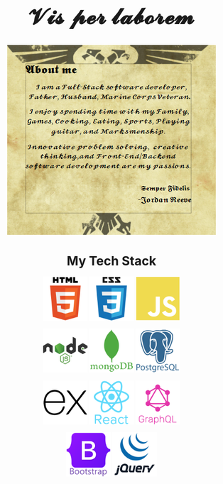 
<div align="center">

<h1 style ="font-size:50px">𝓥𝓲𝓼 𝓹𝓮𝓻 𝓵𝓪𝓫𝓸𝓻𝓮𝓶</h1>

![40k-about-me](https://github.com/jreeve65/jreeve65/blob/2265fbea1e7a54c5db9284a5c184890b44183d62/40k-aboutme.png)

# My Tech Stack

<p>
<img src ="https://github.com/devicons/devicon/blob/v2.16.0/icons/html5/html5-original-wordmark.svg" alt="HTML" width="100" height ="100"/>
<img src ="https://github.com/devicons/devicon/blob/v2.16.0/icons/css3/css3-original-wordmark.svg" alt="CSS" width="100" height ="100"/>
<img src ="https://github.com/devicons/devicon/blob/v2.16.0/icons/javascript/javascript-plain.svg" alt="JavaScript" width="100" height ="100"/>
</p>
<p>
<img src ="https://github.com/devicons/devicon/blob/v2.16.0/icons/nodejs/nodejs-original-wordmark.svg" alt="Node" width="100" height ="100"/>
<img src ="https://github.com/devicons/devicon/blob/v2.16.0/icons/mongodb/mongodb-plain-wordmark.svg" alt="MongoDB" width="100" height ="100"/>
<img src ="https://github.com/devicons/devicon/blob/v2.16.0/icons/postgresql/postgresql-plain-wordmark.svg" alt="PostgreSQL" width="100" height ="100"/>
</p>
<p>
<img src ="https://github.com/devicons/devicon/blob/v2.16.0/icons/express/express-original.svg" alt="Express" width="100" height ="100"/>
<img src ="https://github.com/devicons/devicon/blob/v2.16.0/icons/react/react-original-wordmark.svg" alt="React" width="100" height ="100"/>
<img src ="https://github.com/devicons/devicon/blob/v2.16.0/icons/graphql/graphql-plain-wordmark.svg" alt="GraphQL" width="100" height ="100"/>
</p>
<p>
<img src ="https://github.com/devicons/devicon/blob/v2.16.0/icons/bootstrap/bootstrap-original-wordmark.svg" alt="Bootstrap" width="100" height ="100"/>
<img src ="https://github.com/devicons/devicon/blob/v2.16.0/icons/jquery/jquery-original-wordmark.svg" alt="jQuery" width="100" height ="100"/>
</p>
</div>